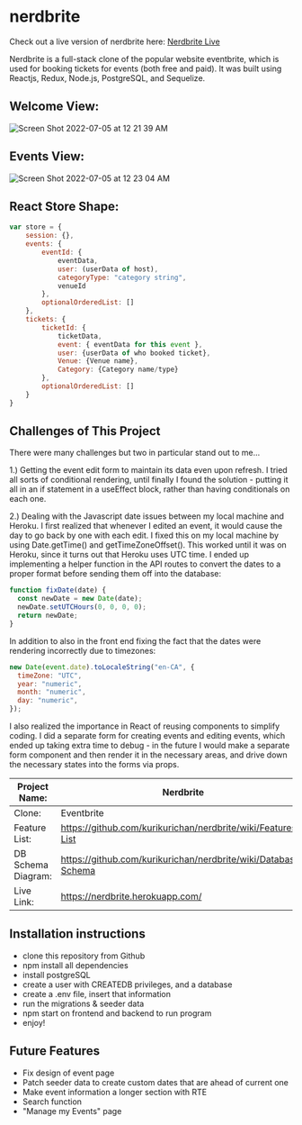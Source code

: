 # nerdbrite

Check out a live version of nerdbrite here: [Nerdbrite Live](https://nerdbrite.onrender.com/)

Nerdbrite is a full-stack clone of the popular website eventbrite, which is used for booking tickets for events (both free and paid). It was built using Reactjs, Redux, Node.js, PostgreSQL, and Sequelize.

## Welcome View:

![Screen Shot 2022-07-05 at 12 21 39 AM](https://user-images.githubusercontent.com/8907997/177274368-a419cb23-1980-4980-bdaf-bebf7bd2a7e1.png)

## Events View:

![Screen Shot 2022-07-05 at 12 23 04 AM](https://user-images.githubusercontent.com/8907997/177274571-4d78f56c-1217-45cc-ae84-28b96bea950e.png)

## React Store Shape:

```javascript
var store = {
    session: {},
    events: {
        eventId: {
            eventData,
            user: (userData of host),
            categoryType: "category string",
            venueId
        },
        optionalOrderedList: []
    },
    tickets: {
        ticketId: {
            ticketData,
            event: { eventData for this event },
            user: {userData of who booked ticket},
            Venue: {Venue name},
            Category: {Category name/type}
        },
        optionalOrderedList: []
    }
}
```

## Challenges of This Project

There were many challenges but two in particular stand out to me...

1.) Getting the event edit form to maintain its data even upon refresh. I tried all sorts of conditional rendering, until finally I found the solution - putting it all in an if statement in a useEffect block, rather than having conditionals on each one.

2.) Dealing with the Javascript date issues between my local machine and Heroku. I first realized that whenever I edited an event, it would cause the day to go back by one with each edit. I fixed this on my local machine by using Date.getTime() and getTimeZoneOffset(). This worked until it was on Heroku, since it turns out that Heroku uses UTC time. I ended up implementing a helper function in the API routes to convert the dates to a proper format before sending them off into the database:

```javascript
function fixDate(date) {
  const newDate = new Date(date);
  newDate.setUTCHours(0, 0, 0, 0);
  return newDate;
}
```

In addition to also in the front end fixing the fact that the dates were rendering incorrectly due to timezones:

```javascript
new Date(event.date).toLocaleString("en-CA", {
  timeZone: "UTC",
  year: "numeric",
  month: "numeric",
  day: "numeric",
});
```

I also realized the importance in React of reusing components to simplify coding. I did a separate form for creating events and editing events, which ended up taking extra time to debug - in the future I would make a separate form component and then render it in the necessary areas, and drive down the necessary states into the forms via props.

| Project Name:      | Nerdbrite                                                      |
| ------------------ | -------------------------------------------------------------- |
| Clone:             | Eventbrite                                                     |
| Feature List:      | https://github.com/kurikurichan/nerdbrite/wiki/Features-List   |
| DB Schema Diagram: | https://github.com/kurikurichan/nerdbrite/wiki/Database-Schema |
| Live Link:         | https://nerdbrite.herokuapp.com/                               |

## Installation instructions

- clone this repository from Github
- npm install all dependencies
- install postgreSQL
- create a user with CREATEDB privileges, and a database
- create a .env file, insert that information
- run the migrations & seeder data
- npm start on frontend and backend to run program
- enjoy!

## Future Features

- Fix design of event page
- Patch seeder data to create custom dates that are ahead of current one
- Make event information a longer section with RTE
- Search function
- "Manage my Events" page
